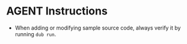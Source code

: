 # AGENT Instructions

- When adding or modifying sample source code, always verify it by running `dub run`.

